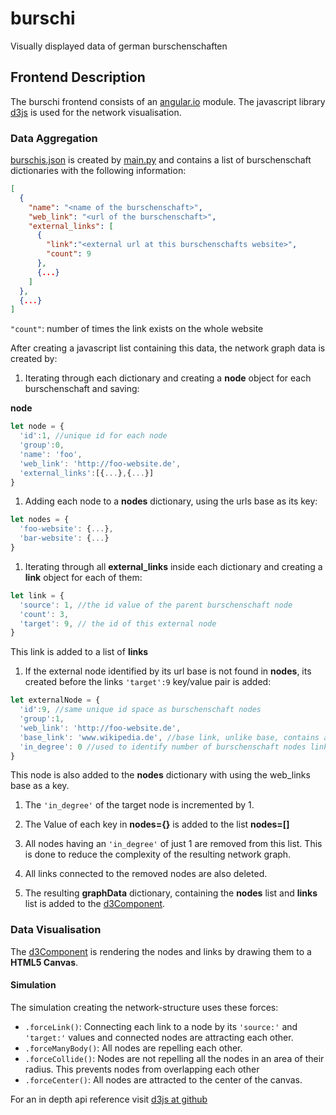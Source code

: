 # burschi
Visually displayed data of german burschenschaften

## Frontend Description
The burschi frontend consists of an [angular.io](https://angular.io/) module.
The javascript library [d3js](https://d3js.org/) is used for the network visualisation.

### Data Aggregation
[burschis.json](/burschi-app/src/assets/burschis.json) is created by [main.py](/main.py) and contains a list of burschenschaft dictionaries with the following information:

```json
[
  {
    "name": "<name of the burschenschaft>",
    "web_link": "<url of the burschenschaft>",
    "external_links": [
      {
        "link":"<external url at this burschenschafts website>",
        "count": 9
      },
      {...}
    ]
  },
  {...}
]
```
`"count"`: number of times the link exists on the whole website

After creating a javascript list containing this data, the network graph data is created by:

1. Iterating through each dictionary and creating a **node** object for each burschenschaft and saving:

**node**
```javascript
let node = {
  'id':1, //unique id for each node
  'group':0,
  'name': 'foo',
  'web_link': 'http://foo-website.de',
  'external_links':[{...},{...}]
}
```


1. Adding each node to a **nodes** dictionary, using the urls base as its key:

```javascript
let nodes = {
  'foo-website': {...},
  'bar-website': {...}
}
```


1. Iterating through all **external_links** inside each dictionary and creating a **link** object for each of them:

```javascript
let link = {
  'source': 1, //the id value of the parent burschenschaft node
  'count': 3,
  'target': 9, // the id of this external node 
}
```
This link is added to a list of **links**

1. If the external node identified by its url base is not found in **nodes**, its created before the links `'target':9` key/value pair is added:

```javascript
let externalNode = {
  'id':9, //same unique id space as burschenschaft nodes
  'group':1,
  'web_link': 'http://foo-website.de',
  'base_link': 'www.wikipedia.de', //base link, unlike base, contains at least the websites tld
  'in_degree': 0 //used to identify number of burschenschaft nodes linking to this external one
}
```
This node is also added to the **nodes** dictionary with using the web_links base as a key.

1. The `'in_degree'` of the target node is incremented by 1. 

1. The Value of each key in **nodes={}** is added to the list **nodes=[]**

1. All nodes having an `'in_degree'` of just 1 are removed from this list. This is done to reduce the complexity of the resulting network graph.

1. All links connected to the removed nodes are also deleted.

1. The resulting **graphData** dictionary, containing the **nodes** list and **links** list is added to the [d3Component](/burschi-app/src/app/d3.component.ts).

### Data Visualisation

The [d3Component](/burschi-app/src/app/d3.component.ts) is rendering the nodes and links by drawing them to a **HTML5 Canvas**.

#### Simulation

The simulation creating the network-structure uses these forces:

* `.forceLink()`: Connecting each link to a node by its `'source:'` and `'target:'` values and connected nodes are attracting each other.
* `.forceManyBody()`: All nodes are repelling each other.
* `.forceCollide()`: Nodes are not repelling all the nodes in an area of their radius. This prevents nodes from overlapping each other
* `.forceCenter()`: All nodes are attracted to the center of the canvas.

For an in depth api reference visit [d3js at github](https://github.com/d3/d3/blob/master/API.md)
